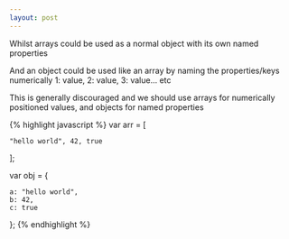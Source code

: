 ```yaml
---
layout: post
---
```


Whilst arrays could be used as a normal object with its own named properties

And an object could be used like an array by naming the properties/keys numerically 1: value, 2: value, 3: value... etc

This is generally discouraged and we should use arrays for numerically positioned values, and objects for named properties

{% highlight javascript %}
var arr = [

	"hello world", 42, true

];

var obj = {

	a: "hello world",
	b: 42,
	c: true
};
{% endhighlight %}